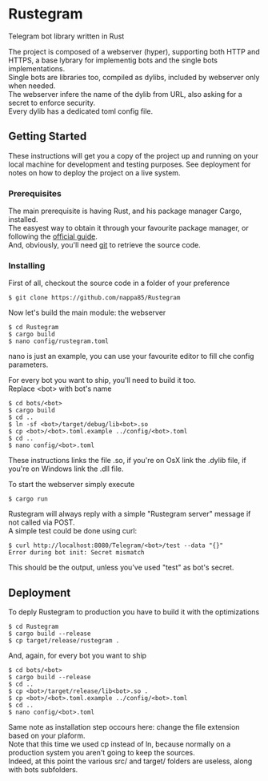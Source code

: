 # Rustegram
Telegram bot library written in Rust

The project is composed of a webserver (hyper), supporting both HTTP and HTTPS, a base lybrary for implementig bots and the single bots implementations.<br/>
Single bots are libraries too, compiled as dylibs, included by webserver only when needed.<br/>
The webserver infere the name of the dylib from URL, also asking for a secret to enforce security.<br/>
Every dylib has a dedicated toml config file.

## Getting Started

These instructions will get you a copy of the project up and running on your local machine for development and testing purposes. See deployment for notes on how to deploy the project on a live system.

### Prerequisites

The main prerequisite is having Rust, and his package manager Cargo, installed.<br/>
The easyest way to obtain it through your favourite package manager, or following the [official guide](https://www.rust-lang.org/en-US/install.html).<br/>
And, obviously, you'll need [git](https://git-scm.com/) to retrieve the source code.

### Installing

First of all, checkout the source code in a folder of your preference

```
$ git clone https://github.com/nappa85/Rustegram
```

Now let's build the main module: the webserver

```
$ cd Rustegram
$ cargo build
$ nano config/rustegram.toml
```

nano is just an example, you can use your favourite editor to fill che config parameters.

For every bot you want to ship, you'll need to build it too.<br/>
Replace &lt;bot&gt; with bot's name

```
$ cd bots/<bot>
$ cargo build
$ cd ..
$ ln -sf <bot>/target/debug/lib<bot>.so
$ cp <bot>/<bot>.toml.example ../config/<bot>.toml
$ cd ..
$ nano config/<bot>.toml
```
These instructions links the file .so, if you're on OsX link the .dylib file, if you're on Windows link the .dll file.

To start the webserver simply execute
```
$ cargo run
```

Rustegram will always reply with a simple "Rustegram server" message if not called via POST.<br />
A simple test could be done using curl:
```
$ curl http://localhost:8080/Telegram/<bot>/test --data "{}"
Error during bot init: Secret mismatch
```
This should be the output, unless you've used "test" as bot's secret.

## Deployment

To deply Rustegram to production you have to build it with the optimizations

```
$ cd Rustegram
$ cargo build --release
$ cp target/release/rustegram .
```

And, again, for every bot you want to ship

```
$ cd bots/<bot>
$ cargo build --release
$ cd ..
$ cp <bot>/target/release/lib<bot>.so .
$ cp <bot>/<bot>.toml.example ../config/<bot>.toml
$ cd ..
$ nano config/<bot>.toml
```

Same note as installation step occours here: change the file extension based on your plaform.<br/>
Note that this time we used cp instead of ln, because normally on a production system you aren't going to keep the sources.<br/>
Indeed, at this point the various src/ and target/ folders are useless, along with bots subfolders.
